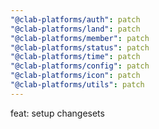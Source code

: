 ```yaml
---
"@clab-platforms/auth": patch
"@clab-platforms/land": patch
"@clab-platforms/member": patch
"@clab-platforms/status": patch
"@clab-platforms/time": patch
"@clab-platforms/config": patch
"@clab-platforms/icon": patch
"@clab-platforms/utils": patch
---
```


feat: setup changesets
